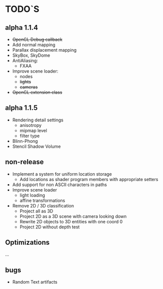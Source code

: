 # TODO`S

## alpha 1.1.4
* ~~OpenGL Debug callback~~
* Add normal mapping
* Parallax displacement mapping
* SkyBox, SkyDome
* AntiAliasing:
  * FXAA
* Improve scene loader:
  * nodes
  * ~~lights~~
  * ~~cameras~~
* ~~OpenGL extension class~~

## alpha 1.1.5
* Rendering detail settings
  * anisotropy
  * mipmap level
  * filter type
* Blinn-Phong
* Stencil Shadow Volume

## non-release
* Implement a system for uniform location storage  
  * Add locations as shader program members with appropriate setters
* Add support for non ASCII characters in paths
* Improve scene loader
  * light loading
  * affine transformations
* Remove 2D / 3D classification
  * Project all as 3D
  * Project 2D as a 3D scene with camera looking down
  * Rewrite 2D objects to 3D entities with one coord 0
  * Project 2D without depth test

## Optimizations
...

## bugs
* Random Text artifacts
